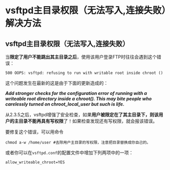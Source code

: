 # vsftpd主目录权限（无法写入,连接失败）解决方法


## vsftpd主目录权限（无法写入,连接失败）
当**限定了用户不能跳出其主目录之后**，使用该用户登录FTP时往往会遇到这个错误：

    500 OOPS: vsftpd: refusing to run with writable root inside chroot ()


这个问题发生在最新的这是由于下面的更新造成的：

***Add stronger checks for the configuration error of running with a writeable root directory inside a chroot(). This may bite people who carelessly turned on chroot_local_user but such is life.***


从2.3.5之后，vsftpd增强了安全检查，如果**用户被限定在了其主目录下，则该用户的主目录不能再具有写权限**了！如果检查发现还有写权限，就会报该错误。

  要修复这个错误，可以用命令

    chmod a-w /home/user #去除用户主目录的写权限，注意把目录替换成你自己的。

  或者你可以在`vsftpd.conf`的配置文件中增加下列两项中的一项：


    allow_writeable_chroot=YES

